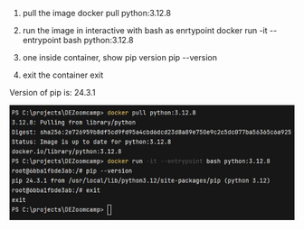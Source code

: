 1. pull the image
docker pull python:3.12.8

2. run the image in interactive with bash as enrtypoint
docker run -it --entrypoint bash python:3.12.8

3. one inside container, show pip version
pip --version

4. exit the container
exit

Version of pip is: 24.3.1

![Question 1](../screenshots/pip_version.jpg)